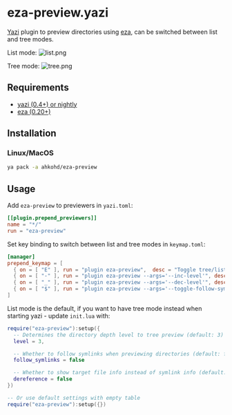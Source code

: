 # eza-preview.yazi

[Yazi](https://github.com/sxyazi/yazi) plugin to preview directories using [eza](https://github.com/eza-community/eza), can be switched between list and tree modes.

List mode:
![list.png](list.png)

Tree mode:
![tree.png](tree.png)

## Requirements

- [yazi (0.4+) or nightly](https://github.com/sxyazi/yazi)
- [eza (0.20+)](https://github.com/eza-community/eza)

## Installation

### Linux/MacOS

```sh
ya pack -a ahkohd/eza-preview
```

## Usage

Add `eza-preview` to previewers in `yazi.toml`:

```toml
[[plugin.prepend_previewers]]
name = "*/"
run = "eza-preview"
```

Set key binding to switch between list and tree modes in `keymap.toml`:

```toml
[manager]
prepend_keymap = [
  { on = [ "E" ], run = "plugin eza-preview",  desc = "Toggle tree/list dir preview" },
  { on = [ "-" ], run = "plugin eza-preview --args='--inc-level'", desc = "Increment tree level" },
  { on = [ "_" ], run = "plugin eza-preview --args='--dec-level'", desc = "Decrement tree level" },
  { on = [ "$" ], run = "plugin eza-preview --args='--toggle-follow-symlinks'", desc = "Toggle tree follow symlinks" },
]
```

List mode is the default, if you want to have tree mode instead when starting yazi - update `init.lua` with:

```lua
require("eza-preview"):setup({
  -- Determines the directory depth level to tree preview (default: 3)
  level = 3,

  -- Whether to follow symlinks when previewing directories (default: false)
  follow_symlinks = false

  -- Whether to show target file info instead of symlink info (default: false)
  dereference = false
})

-- Or use default settings with empty table
require("eza-preview"):setup({})

```
